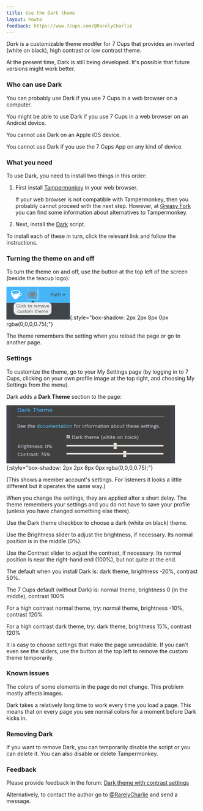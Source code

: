 ```yaml
---
title: Use the Dark theme
layout: howto
feedback: https://www.7cups.com/@RarelyCharlie
---
```

*Dark* is a customizable theme modifer for 7 Cups that provides an inverted (white on black), high contrast or low contrast theme.

At the present time, Dark is still being developed. It's possible that future versions might work better.

### Who can use Dark
You can probably use Dark if you use 7 Cups in a web browser on a computer.

You might be able to use Dark if you use 7 Cups in a web browser on an Android device.

You cannot use Dark on an Apple iOS device.

You cannot use Dark if you use the 7 Cups App on any kind of device.

### What you need
To use Dark, you need to install two things in this order:

1. First install [Tampermonkey](http://tampermonkey.net/) in your web browser.

   If your web browser is not compatible with Tampermonkey, then you probably cannot proceed with the next step. However, at [Greasy Fork](https://greasyfork.org/en) you can find some information about alternatives to Tampermonkey.

2. Next, install the [Dark](https://greasyfork.org/en/scripts/370980-7-cups-dark-theme) script.

To install each of these in turn, click the relevant link and follow the instructions.

### Turning the theme on and off
To turn the theme on and off, use the button at the top left of the screen (beside the teacup logo):

![Button](/assets/dark/button.png){:style="box-shadow: 2px 2px 8px 0px rgba(0,0,0,0.75);"}

The theme remembers the setting when you reload the page or go to another page.

### Settings
To customize the theme, go to your My Settings page (by logging in to 7 Cups, clicking on your own profile image at the top right, and choosing My Settings from the menu).

Dark adds a **Dark Theme** section to the page:

![Button](/assets/dark/settings.png){:style="box-shadow: 2px 2px 8px 0px rgba(0,0,0,0.75);"}

(This shows a member account's settings. For listeners it looks a little different but it operates the same way.)

When you change the settings, they are applied after a short delay. The theme remembers your settings and you do not have to save your profile (unless you have changed something else there).

Use the Dark theme checkbox to choose a dark (white on black) theme.

Use the Brightness slider to adjust the brightness, if necessary. Its normal position is in the middle (0%).

Use the Contrast slider to adjust the contrast, if necessary. Its normal position is near the right-hand end (100%), but not quite at the end.

The default when you install Dark is: dark theme, brightness -20%, contrast 50%.

The 7 Cups default (without Dark) is: normal theme, brightness 0 (in the middle), contrast 100%

For a high contrast normal theme, try: normal theme, brightness -10%, contrast 120%

For a high contrast dark theme, try: dark theme, brightness 15%, contrast 120%

It is easy to choose settings that make the page unreadable. If you can't even see the sliders, use the button at the top left to remove the custom theme temporarily.

### Known issues
The colors of some elements in the page do not change. This problem mostly affects images.

Dark takes a relatively long time to work every time you load a page. This means that on every page you see normal colors for a moment before Dark kicks in.

### Removing Dark
If you want to remove Dark, you can temporarily disable the script or you can delete it. You can also disable or delete Tampermonkey.

### Feedback
Please provide feedback in the forum: [Dark theme with contrast settings](https://www.7cups.com/forum/)

Alternatively, to contact the author go to [@RarelyCharlie](https://www.7cups.com/@RarelyCharlie) and send a message.
